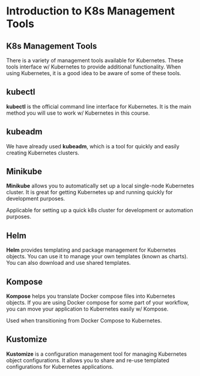 # Introduction to K8s Management Tools

## K8s Management Tools

There is a variety of management tools available for Kubernetes. These tools interface w/ Kubernetes to provide additional functionality. When using Kubernetes, it is a good idea to be aware of some of these tools.

## kubectl

**kubectl** is the official command line interface for Kubernetes. It is the main method you will use to work w/ Kubernetes in this course.

## kubeadm

We have already used **kubeadm**, which is a tool for quickly and easily creating Kubernetes clusters.

## Minikube

**Minikube** allows you to automatically set up a local single-node Kubernetes cluster. It is great for getting Kubernetes up and running quickly for development purposes.

Applicable for setting up a quick k8s cluster for development or automation purposes.

## Helm

**Helm** provides templating and package management for Kubernetes objects. You can use it to manage your own templates (known as charts). You can also download and use shared templates.

## Kompose

**Kompose** helps you translate Docker compose files into Kubernetes objects. If you are using Docker compose for some part of your workflow, you can move your application to Kubernetes easily w/ Kompose.

Used when transitioning from Docker Compose to Kubernetes.

## Kustomize

**Kustomize** is a configuration management tool for managing Kubernetes object configurations. It allows you to share and re-use templated configurations for Kubernetes applications.
